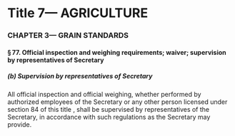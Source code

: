 
# Title 7— AGRICULTURE
### CHAPTER 3— GRAIN STANDARDS
#### § 77. Official inspection and weighing requirements; waiver; supervision by representatives of Secretary
##### (b) Supervision by representatives of Secretary

All official inspection and official weighing, whether performed by authorized employees of the Secretary or any other person licensed under section 84 of this title , shall be supervised by representatives of the Secretary, in accordance with such regulations as the Secretary may provide.
